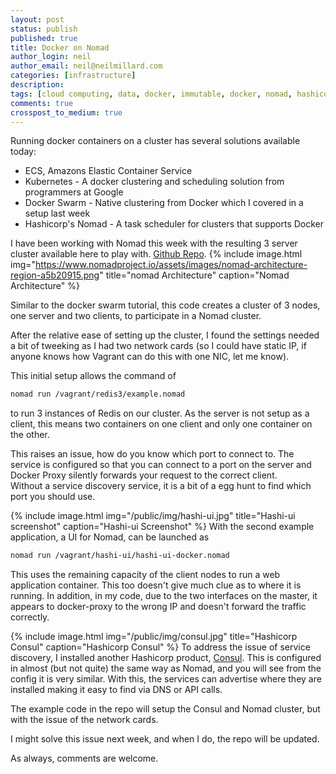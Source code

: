```yaml
---
layout: post
status: publish
published: true
title: Docker on Nomad
author_login: neil
author_email: neil@neilmillard.com
categories: [infrastructure]
description: 
tags: [cloud computing, data, docker, immutable, docker, nomad, hashicorp]
comments: true
crosspost_to_medium: true
---
```

Running docker containers on a cluster has several solutions available today:
* ECS, Amazons Elastic Container Service
* Kubernetes - A docker clustering and scheduling solution from programmers at Google
* Docker Swarm - Native clustering from Docker which I covered in a setup last week
* Hashicorp's Nomad - A task scheduler for clusters that supports Docker

I have been working with Nomad this week with the resulting 3 server cluster available here to play with. [Github Repo](https://github.com/neilmillard/vagrant-nomad).
{% include image.html
      img="https://www.nomadproject.io/assets/images/nomad-architecture-region-a5b20915.png"
      title="nomad Architecture"
      caption="Nomad Architecture" %}
      
Similar to the docker swarm tutorial, this code creates a cluster of 3 nodes, one server and two clients, to participate in a Nomad cluster.

After the relative ease of setting up the cluster, I found the settings needed a bit of tweeking as I had two network cards (so I could have static IP, if anyone knows how Vagrant can do this with one NIC, let me know).

This initial setup allows the command of 
```bash
nomad run /vagrant/redis3/example.nomad
```
to run 3 instances of Redis on our cluster. As the server is not setup as a client, this means two containers on one client and only one container on the other.

This raises an issue, how do you know which port to connect to. The service is configured so that you can connect to a port on the server and Docker Proxy silently forwards your request to the correct client.  
Without a service discovery service, it is a bit of a egg hunt to find which port you should use.

{% include image.html
    img="/public/img/hashi-ui.jpg"
    title="Hashi-ui screenshot"
    caption="Hashi-ui Screenshot" %}
With the second example application, a UI for Nomad, can be launched as
```bash
nomad run /vagrant/hashi-ui/hashi-ui-docker.nomad
```
This uses the remaining capacity of the client nodes to run a web application container. This too doesn't give much clue as to where it is running.
In addition, in my code, due to the two interfaces on the master, it appears to docker-proxy to the wrong IP and doesn't forward the traffic correctly.

{% include image.html
    img="/public/img/consul.jpg"
    title="Hashicorp Consul"
    caption="Hashicorp Consul" %}
To address the issue of service discovery, I installed another Hashicorp product, [Consul](https://www.consul.io/).
This is configured in almost (but not quite) the same way as Nomad, and you will see from the config it is very similar. With this, the services can advertise where they are installed making it easy to find via DNS or API calls.

The example code in the repo will setup the Consul and Nomad cluster, but with the issue of the network cards.

I might solve this issue next week, and when I do, the repo will be updated.

As always, comments are welcome.

